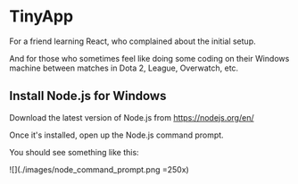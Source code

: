 # TinyApp
For a friend learning React, who complained about the initial setup.

And for those who sometimes feel like doing some coding on their Windows machine
between matches in Dota 2, League, Overwatch, etc.

## Install Node.js for Windows
Download the latest version of Node.js from https://nodejs.org/en/

Once it's installed, open up the Node.js command prompt.

You should see something like this:

![](./images/node_command_prompt.png =250x)
